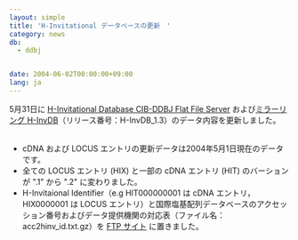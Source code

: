 ```yaml
---
layout: simple
title: 'H-Invitational データベースの更新　'
category: news
db:
  - ddbj


date: 2004-06-02T00:00:00+09:00
lang: ja
---
```


5月31日に <a href="/whatsnew/whatsnew2009-j.html#091208" target="_blank">H-Invitational Database CIB-DDBJ Flat File Server</a> および<a href="/whatsnew/whatsnew2009-j.html#091208" target="_blank">ミラーリング H-InvDB</a>（リリース番号：H-InvDB_1.3）のデータ内容を更新しました。<br>

<ul><br>
    <li>cDNA および LOCUS エントリの更新データは2004年5月1日現在のデータです。<br> </li>
    <li> 全ての LOCUS エントリ (HIX) と一部の cDNA エントリ (HIT) のバーションが ".1" から ".2" に変わりました。<br> </li>
    <li>H-Invitaional Identifier（e.g HIT000000001 は cDNA エントリ，<br> HIX0000001 は LOCUS エントリ）と国際塩基配列データベースのアクセッション番号およびデータ提供機関の対応表（ファイル名：acc2hinv_id.txt.gz）を <a href="ftp://hinv.ddbj.nig.ac.jp/" target="_blank">FTP サイト</a> に置きました。<br> </li>
</ul>
